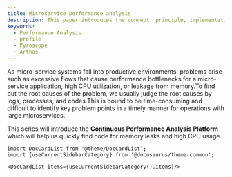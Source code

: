 ```yaml
---
title: Microservice performance analysis
description: This paper introduces the concept, principle, implementation and application scenario of microservice performance analysis.
keywords:
  - Performance Analysis
  - profile
  - Pyroscope
  - Arthas
---
```


As micro-service systems fall into productive environments, problems arise such as excessive flows that cause performance bottlenecks for a micro-service application, high CPU utilization, or leakage from memory.To find out the root causes of the problem, we usually judge the root causes by logs, processes, and codes.This is bound to be time-consuming and difficult to identify key problem points in a timely manner for operations with large microservices.

This series will introduce the **Continuous Performance Analysis Platform** which will help us quickly find code for memory leaks and high CPU usage.

```mdx-code-block
import DocCardList from '@theme/DocCardList';
import {useCurrentSidebarCategory} from '@docusaurus/theme-common';

<DocCardList items={useCurrentSidebarCategory().items}/>
```